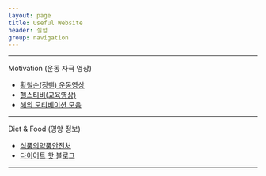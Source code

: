 ```yaml
---
layout: page
title: Useful Website
header: 실험
group: navigation
---
```


---
Motivation (운동 자극 영상)

* [황철순(징맨) 운동영상](https://www.youtube.com/user/chulsoonofficial/videos)
* [헬스티비(교육영상)](https://www.youtube.com/user/helthtv/videos)
* [해외 모티베이션 모음](https://www.youtube.com/user/RousseBen/videos)
---


Diet & Food (영양 정보)

* [식품의약품안전처](http://www.foodnara.go.kr/kisna/index.do;jsessionid=6EKouJ6b7FK3aZFHoA2ZaGi9VwF9mtDWj7s0f8sUPCeTViO66kPIjucUlrzlsFOY)
* [다이어트 핫 블로그](http://post.naver.com/my/series/detail.nhn?seriesNo=36347&memberNo=4986418)
---
